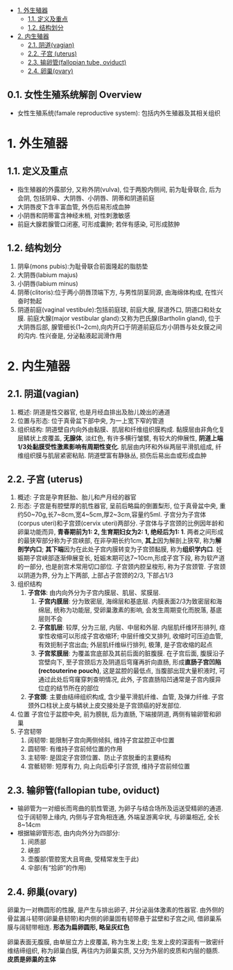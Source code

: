 - [1. 外生殖器](#1-外生殖器)
  - [1.1. 定义及重点](#11-定义及重点)
  - [1.2. 结构划分](#12-结构划分)
- [2. 内生殖器](#2-内生殖器)
  - [2.1. 阴道(vagian)](#21-阴道vagian)
  - [2.2. 子宫 (uterus)](#22-子宫-uterus)
  - [2.3. 输卵管(fallopian tube, oviduct)](#23-输卵管fallopian-tube-oviduct)
  - [2.4. 卵巢(ovary)](#24-卵巢ovary)


## 0.1. 女性生殖系统解剖 Overview

- 女性生殖系统(famale reproductive system): 包括内外生殖器及其相关组织

# 1. 外生殖器

## 1.1. 定义及重点

- 指生殖器的外露部分, 又称外阴(vulva), 位于两股内侧间, 前为耻骨联合, 后为会阴, 包括阴阜、大阴唇、小阴唇、阴蒂和阴道前庭
- 大阴唇皮下含丰富血管, 外伤后易形成血肿
- 小阴唇和阴蒂富含神经末梢, 对性刺激敏感
- 前庭大腺若腺管口闭塞, 可形成囊肿; 若伴有感染, 可形成脓肿

## 1.2. 结构划分

1. 阴阜(mons pubis):为耻骨联合前面隆起的脂肪垫
2. 大阴唇(labium majus)
3. 小阴唇(labium minus)
4. 阴蒂(clitoris):位于两小阴唇顶端下方, 与男性阴茎同源, 由海绵体构成, 在性兴奋时勃起
5. 阴道前庭(vaginal vestibule):包括前庭球, 前庭大腺, 尿道外口, 阴道口和处女膜. 前庭大腺(major vestibular gland):又称为巴氏腺(Bartholin gland), 位于大阴唇后部, 腺管细长(1\~2cm),向内开口于阴道前庭后方小阴唇与处女膜之间的沟内. 性兴奋是, 分泌黏液起润滑作用

# 2. 内生殖器

## 2.1. 阴道(vagian)

1. 概述: 阴道是性交器官, 也是月经血排出及胎儿娩出的通道
2. 位置与形态: 位于真骨盆下部中央, 为一上宽下窄的管道
3. 组织结构: 阴道壁自内向外由黏膜、肌层和纤维组织膜构成. 黏膜层由非角化复层鳞状上皮覆盖, **无腺体**, 淡红色, 有许多横行皱襞, 有较大的伸展性, **阴道上端1/3处黏膜受性激素影响有周期性变化**. 肌层由内环和外纵两层平滑肌组成, 纤维组织膜与肌层紧密粘贴. 阴道壁富有静脉丛, 损伤后易出血或形成血肿

## 2.2. 子宫 (uterus)

1. 概述: 子宫是孕育胚胎、胎儿和产月经的器官
2. 形态: 子宫是有腔壁厚的肌性器官, 呈前后略扁的倒置梨形, 位于真骨盆中央, 重约50\~70g,长7\~8cm,宽4\~5cm,厚2\~3cm,容量约5ml. 子宫分为子宫体(corpus uteri)和子宫颈(cervix uteri)两部分. 子宫体与子宫颈的比例因年龄和卵巢功能而异, **青春期前为1: 2, 生育期妇女为2: 1, 绝经后为1: 1**. 两者之间形成的最狭窄部分称为子宫峡部, 在非孕期长约1cm, **其上**因为解剖上狭窄, 称为**解剖学内口**; **其下端**因为在此处子宫内膜转变为子宫颈黏膜, 称为**组织学内口**. 妊娠期子宫峡部逐渐伸展变长, 妊娠末期可达7\~10cm,形成子宫下段, 称为软产道的一部分, 也是剖宫术常用切口部位. 子宫颈内腔呈梭形, 称为子宫颈管. 子宫颈以阴道为界, 分为上下两部, 上部占子宫颈的2/3, 下部占1/3
3. 组织结构
    1. **子宫体**: 由内向外分为子宫内膜层、肌层、浆膜层. 
        1. **子宫内膜层**: 分为致密层, 海绵层和基底层. 内膜表面2/3为致密层和海绵层, 统称为功能层, 受卵巢激素的影响, 会发生周期变化而脱落, 基底层则不会
        2. **子宫肌层**: 较厚, 分为三层, 内层、中层和外层. 内层肌纤维环形排列, 痉挛性收缩可以形成子宫收缩环; 中层纤维交叉排列, 收缩时可压迫血管, 有效扼制子宫出血; 外层肌纤维纵行排列, 极薄, 是子宫收缩的起点
        3. **子宫浆膜层**: 为覆盖宫底部及其前后面的脏腹膜. 在子宫后面, 腹膜沿子宫壁向下, 至子宫颈后方及阴道后穹窿再折向直肠, 形成**直肠子宫凹陷(rectouterine pouch)**, 这是盆腔的最低点, 当腹部出现大量积液时, 可通过此处后穹窿穿刺查明情况, 此外, 子宫直肠陷凹通常是子宫内膜异位症的结节所在的部位
     2. **子宫颈**: 主要由结缔组织构成, 含少量平滑肌纤维、血管, 及弹力纤维. 子宫颈外口柱状上皮与鳞状上皮交接处是子宫颈癌的好发部位. 
4. 位置 子宫位于盆腔中央, 前为膀胱, 后为直肠, 下端接阴道, 两侧有输卵管和卵巢
5. 子宫韧带
   1. 阔韧带: 能限制子宫向两侧倾斜, 维持子宫盆腔正中位置
   2. 圆韧带: 有维持子宫前倾位置的作用
   3. 主韧带: 是固定子宫颈位置、防止子宫脱垂的主要结构
   4. 宫骶韧带: 短厚有力, 向上向后牵引子宫颈, 维持子宫前倾位置

## 2.3. 输卵管(fallopian tube, oviduct)

- 输卵管为一对细长而弯曲的肌性管道, 为卵子与结合场所及运送受精卵的通道. 位于阔韧带上缘内, 内侧与子宫角相连通, 外端呈游离伞状, 与卵巢相近, 全长8\~14cm
- 根据输卵管形态, 由内向外分为四部分: 
  1. 间质部
  2. 峡部
  3. 壶腹部(管腔宽大且弯曲, 受精常发生于此)
  4. 伞部(有“拾卵”的作用)

## 2.4. 卵巢(ovary)

卵巢为一对椭圆形的性腺, 是产生与排出卵子, 并分泌甾体激素的性器官. 由外侧的骨盆漏斗韧带(卵巢悬韧带)和内侧的卵巢固有韧带悬于盆壁和子宫之间, 借卵巢系膜与阔韧带相连. **形态为扁卵圆形, 略呈灰红色**

卵巢表面无腹膜, 由单层立方上皮覆盖, 称为生发上皮; 生发上皮的深面有一致密纤维结缔组织, 称为卵巢白膜, 再往内为卵巢实质, 又分为外层的皮质和内层的髓质. **皮质是卵巢的主体** 